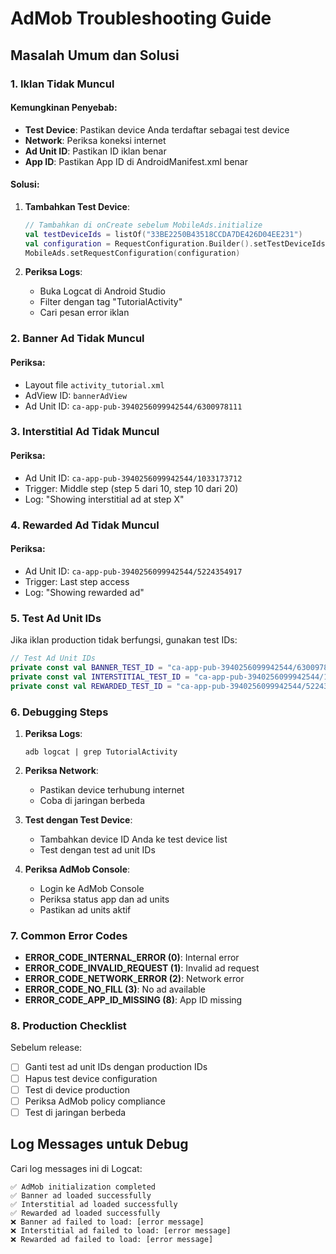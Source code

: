 # AdMob Troubleshooting Guide

## Masalah Umum dan Solusi

### 1. Iklan Tidak Muncul

#### Kemungkinan Penyebab:
- **Test Device**: Pastikan device Anda terdaftar sebagai test device
- **Network**: Periksa koneksi internet
- **Ad Unit ID**: Pastikan ID iklan benar
- **App ID**: Pastikan App ID di AndroidManifest.xml benar

#### Solusi:
1. **Tambahkan Test Device**:
   ```kotlin
   // Tambahkan di onCreate sebelum MobileAds.initialize
   val testDeviceIds = listOf("33BE2250B43518CCDA7DE426D04EE231")
   val configuration = RequestConfiguration.Builder().setTestDeviceIds(testDeviceIds).build()
   MobileAds.setRequestConfiguration(configuration)
   ```

2. **Periksa Logs**:
   - Buka Logcat di Android Studio
   - Filter dengan tag "TutorialActivity"
   - Cari pesan error iklan

### 2. Banner Ad Tidak Muncul

#### Periksa:
- Layout file `activity_tutorial.xml`
- AdView ID: `bannerAdView`
- Ad Unit ID: `ca-app-pub-3940256099942544/6300978111`

### 3. Interstitial Ad Tidak Muncul

#### Periksa:
- Ad Unit ID: `ca-app-pub-3940256099942544/1033173712`
- Trigger: Middle step (step 5 dari 10, step 10 dari 20)
- Log: "Showing interstitial ad at step X"

### 4. Rewarded Ad Tidak Muncul

#### Periksa:
- Ad Unit ID: `ca-app-pub-3940256099942544/5224354917`
- Trigger: Last step access
- Log: "Showing rewarded ad"

### 5. Test Ad Unit IDs

Jika iklan production tidak berfungsi, gunakan test IDs:

```kotlin
// Test Ad Unit IDs
private const val BANNER_TEST_ID = "ca-app-pub-3940256099942544/6300978111"
private const val INTERSTITIAL_TEST_ID = "ca-app-pub-3940256099942544/1033173712"
private const val REWARDED_TEST_ID = "ca-app-pub-3940256099942544/5224354917"
```

### 6. Debugging Steps

1. **Periksa Logs**:
   ```
   adb logcat | grep TutorialActivity
   ```

2. **Periksa Network**:
   - Pastikan device terhubung internet
   - Coba di jaringan berbeda

3. **Test dengan Test Device**:
   - Tambahkan device ID Anda ke test device list
   - Test dengan test ad unit IDs

4. **Periksa AdMob Console**:
   - Login ke AdMob Console
   - Periksa status app dan ad units
   - Pastikan ad units aktif

### 7. Common Error Codes

- **ERROR_CODE_INTERNAL_ERROR (0)**: Internal error
- **ERROR_CODE_INVALID_REQUEST (1)**: Invalid ad request
- **ERROR_CODE_NETWORK_ERROR (2)**: Network error
- **ERROR_CODE_NO_FILL (3)**: No ad available
- **ERROR_CODE_APP_ID_MISSING (8)**: App ID missing

### 8. Production Checklist

Sebelum release:
- [ ] Ganti test ad unit IDs dengan production IDs
- [ ] Hapus test device configuration
- [ ] Test di device production
- [ ] Periksa AdMob policy compliance
- [ ] Test di jaringan berbeda

## Log Messages untuk Debug

Cari log messages ini di Logcat:

```
✅ AdMob initialization completed
✅ Banner ad loaded successfully
✅ Interstitial ad loaded successfully
✅ Rewarded ad loaded successfully
❌ Banner ad failed to load: [error message]
❌ Interstitial ad failed to load: [error message]
❌ Rewarded ad failed to load: [error message]
``` 